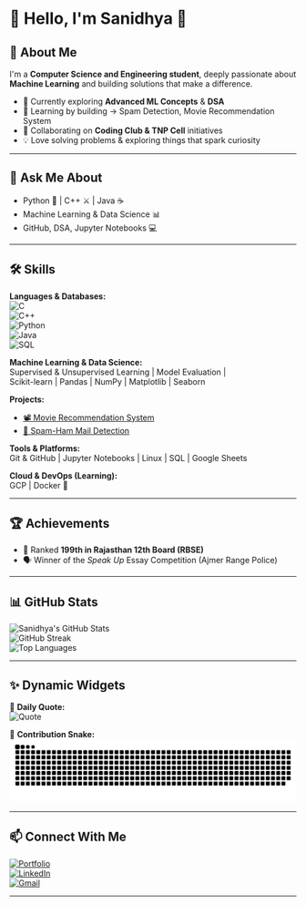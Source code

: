 # 🙏 Hello, I'm Sanidhya 👋  

## 🚀 About Me  
I'm a **Computer Science and Engineering student**, deeply passionate about **Machine Learning** and building solutions that make a difference.  

- 📌 Currently exploring **Advanced ML Concepts** & **DSA**  
- 🌱 Learning by building → Spam Detection, Movie Recommendation System  
- 👯 Collaborating on **Coding Club & TNP Cell** initiatives  
- 💡 Love solving problems & exploring things that spark curiosity  

---

## 💬 Ask Me About  
- Python 🐍 | C++ ⚔️ | Java ☕  
- Machine Learning & Data Science 📊  
- GitHub, DSA, Jupyter Notebooks 💻  

---

## 🛠 Skills  

**Languages & Databases:**  
![C](https://img.shields.io/badge/C-00599C?style=for-the-badge&logo=c&logoColor=white)  
![C++](https://img.shields.io/badge/C++-00599C?style=for-the-badge&logo=cplusplus&logoColor=white)  
![Python](https://img.shields.io/badge/Python-3776AB?style=for-the-badge&logo=python&logoColor=white)  
![Java](https://img.shields.io/badge/Java-007396?style=for-the-badge&logo=java&logoColor=white)  
![SQL](https://img.shields.io/badge/SQL-336791?style=for-the-badge&logo=postgresql&logoColor=white)  

**Machine Learning & Data Science:**  
Supervised & Unsupervised Learning | Model Evaluation |  
Scikit-learn | Pandas | NumPy | Matplotlib | Seaborn  

**Projects:**  
- [📽️ Movie Recommendation System](https://github.com/sanidhya2506/Movie-recommended-system)  
- [📧 Spam-Ham Mail Detection](https://github.com/sanidhya2506/Spam-Ham-Email-Detection)  

**Tools & Platforms:**  
Git & GitHub | Jupyter Notebooks | Linux | SQL | Google Sheets  

**Cloud & DevOps (Learning):**  
GCP | Docker 🐳  

---

## 🏆 Achievements  
- 🥇 Ranked **199th in Rajasthan 12th Board (RBSE)**  
- 🗣️ Winner of the *Speak Up* Essay Competition (Ajmer Range Police)  

---

## 📊 GitHub Stats  

![Sanidhya's GitHub Stats](https://github-readme-stats.vercel.app/api?username=sanidhya2506&show_icons=true&theme=radical)  
![GitHub Streak](https://github-readme-streak-stats.herokuapp.com?user=sanidhya2506&theme=radical)  
![Top Languages](https://github-readme-stats.vercel.app/api/top-langs/?username=sanidhya2506&layout=compact&theme=radical)  

---

## ✨ Dynamic Widgets  
📖 **Daily Quote:**  
![Quote](https://quotes-github-readme.vercel.app/api?type=horizontal&theme=radical)  

🐍 **Contribution Snake:**  
![Snake animation](https://raw.githubusercontent.com/Platane/snk/output/github-contribution-grid-snake.svg)  

---

## 📫 Connect With Me  

[![Portfolio](https://img.shields.io/badge/Portfolio-000000?style=for-the-badge&logo=About.me&logoColor=white)](https://sanidhya2506.github.io/Portfolio/)  
[![LinkedIn](https://img.shields.io/badge/LinkedIn-0077B5?style=for-the-badge&logo=linkedin&logoColor=white)](#)  
[![Gmail](https://img.shields.io/badge/Email-D14836?style=for-the-badge&logo=gmail&logoColor=white)](mailto:your-email@example.com)  

---
